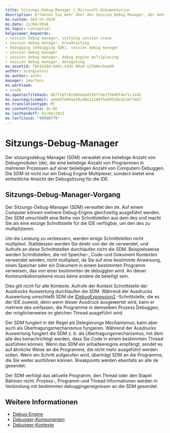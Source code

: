 ```yaml
---
title: Sitzungs-Debug-Manager | Microsoft-Dokumentation
description: Erfahren Sie mehr über den Session Debug Manager, der mehrere Debug-engines zum Debuggen von Programmen in mehreren Prozessen auf einer beliebigen Anzahl von Computern verwaltet.
ms.custom: SEO-VS-2020
ms.date: 11/04/2016
ms.topic: conceptual
helpviewer_keywords:
- session debug manager, unifying session views
- session debug manager, broadcasting
- debugging [Debugging SDK], session debug manager
- session debug manager
- session debug manager, debug engine multiplexing
- session debug manager, delegating
ms.assetid: fbb1928d-dddc-43d1-98a4-e23b0ecbae09
author: acangialosi
ms.author: anthc
manager: jmartens
ms.workload:
- vssdk
ms.openlocfilehash: d67716f78249bda5d316ffde175b80f4ef1c1e45
ms.sourcegitcommit: ae6d47b09a439cd0e13180f5e89510e3e347fd47
ms.translationtype: MT
ms.contentlocale: de-DE
ms.lasthandoff: 02/08/2021
ms.locfileid: "99960779"
---
```

# <a name="session-debug-manager"></a>Sitzungs-Debug-Manager
Der sitzungsdebug-Manager (SDM) verwaltet eine beliebige Anzahl von Debugmodulen (de), die eine beliebige Anzahl von Programmen in mehreren Prozessen auf einer beliebigen Anzahl von Computern Debuggen. Die SDM ist nicht nur ein Debug Engine Multiplexer, sondern bietet eine einheitliche Ansicht der Debugsitzung für die IDE.

## <a name="session-debug-manager-operation"></a>Sitzungs-Debug-Manager-Vorgang
 Der Sitzungs-Debug-Manager (SDM) verwaltet den de. Auf einem Computer können mehrere Debug-Engine gleichzeitig ausgeführt werden. Der SDM umschließt eine Reihe von Schnittstellen aus dem des und macht Sie als eine einzige Schnittstelle für die IDE verfügbar, um den des zu multiplizieren.

 Um die Leistung zu verbessern, werden einige Schnittstellen nicht multiplext. Stattdessen werden Sie direkt von der de verwendet, und Aufrufe an diese Schnittstellen durchlaufen nicht die SDM. Beispielsweise werden Schnittstellen, die mit Speicher-, Code-und Dokument Kontexten verwendet werden, nicht multiplext, da Sie auf eine bestimmte Anweisung, einen Speicher oder ein Dokument in einem bestimmten Programm verweisen, das von einer bestimmten de debuggten wird. An dieser Kommunikationsebene muss keine andere de beteiligt sein.

 Dies gilt nicht für alle Kontexte. Aufrufe der Kontext Schnittstelle der Ausdrucks Auswertung durchlaufen die SDM. Während der Ausdrucks Auswertung umschließt SDM die [IDebugExpression2](../../extensibility/debugger/reference/idebugexpression2.md) -Schnittstelle, die es der IDE zuweist, denn wenn dieser Ausdruck ausgewertet wird, kann er mehrere des umfassen, die Programme in demselben Prozess Debuggen, der möglicherweise im gleichen Thread ausgeführt wird.

 Der SDM fungiert in der Regel als Delegierungs Mechanismus, kann aber auch als Übertragungsmechanismus fungieren. Während der Ausdrucks Auswertung fungiert die SDM z. b. als Übertragungsmechanismus, mit dem alle des benachrichtigt werden, dass Sie Code in einem bestimmten Thread ausführen können. Wenn das SDM ein anhalteereignis empfängt, sendet es auf ähnliche Weise an die Programme, die nicht mehr ausgeführt werden sollen. Wenn ein Schritt aufgerufen wird, überträgt SDM an die Programme, die Sie weiter ausführen können. Breakpoints werden ebenfalls an alle de gesendet.

 Der SDM verfolgt das aktuelle Programm, den Thread oder den Stapel Rahmen nicht. Prozess-, Programm-und Thread Informationen werden in Verbindung mit bestimmten debuggingereignissen an die SDM gesendet.

## <a name="see-also"></a>Weitere Informationen
- [Debug-Engine](../../extensibility/debugger/debug-engine.md)
- [Debugger-Komponenten](../../extensibility/debugger/debugger-components.md)
- [Debugger-Kontexte](../../extensibility/debugger/debugger-contexts.md)

